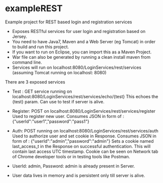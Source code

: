# exampleREST
Example project for REST based login and registration services

* Exposes RESTful services for user login and registration based on Jersey.
* You need to have Java7, Maven and a Web Server (eg Tomcat) in order to build and run this project.
* If you want to run on Eclipse, you can import this as a Maven Project.
* War file can also be generated by running a clean install maven from command line.
* Services will run on localhost:8080/LoginServices/rest/services (assuming Tomcat running on localhost: 8080)

There are 3 exposed services

* Test : GET service running on localhost:8080/LoginServices/rest/services/echo/{test}
This echoes the {test} param. Can use to test if server is alive.

* Register: POST on localhost:8080/LoginServices/rest/services/register
Used to register new user. Consumes JSON in form of : {"userId":"user1","password":"pass1"}

* Auth: POST running on  localhost:8080/LoginServices/rest/services/auth
Used to authorize user and set cookie in Response. Consumes JSON in form of : {"userId":"admin","password":"admin"}
Sets a cookie named last_access_t in the Response on successful authentication. This will contain last access UTC timestamp.
Cookie can be seen on Network tab of Chrome developer tools or in testing tools like Postman.

* UserId: admin, Password: admin is already present in Server.

* User data lives in memory and is persistent only till server is alive.

